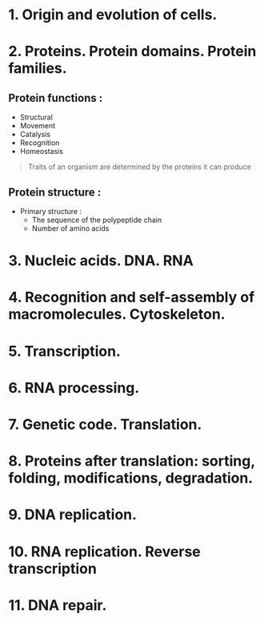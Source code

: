 # 1. Origin and evolution of cells.

# 2. Proteins. Protein domains. Protein families. 

## Protein functions :<br>
* Structural 
* Movement
* Catalysis
* Recognition
* Homeostasis
> Traits of an organism are determined by the proteins it can produce
## Protein structure :
* Primary structure :
    * The sequence of the polypeptide chain
    * Number of amino acids

# 3. Nucleic acids. DNA. RNA 

# 4. Recognition and self-assembly of macromolecules. Cytoskeleton.
# 5. Transcription.

# 6. RNA processing.

# 7. Genetic code. Translation.

# 8. Proteins after translation: sorting, folding, modifications, degradation.

# 9. DNA replication.

# 10. RNA replication. Reverse transcription

# 11. DNA repair.


